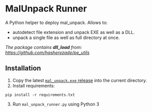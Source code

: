 # MalUnpack Runner

A Python helper to deploy mal_unpack.
Allows to:
+ autodetect file extension and unpack EXE as well as a DLL.
+ unpack a single file as well as full directory at once.

_The package contains __dll_load__ from: https://github.com/hasherezade/pe_utils_


## Installation

1.  Copy the latest [`mal_unpack.exe` release](https://github.com/hasherezade/mal_unpack/releases) into the current directory.
2.  Install requirements:

```console
pip install -r requirements.txt
```
3.  Run `mal_unpack_runner.py` using Python 3
